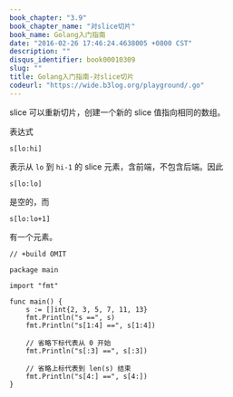 ```yaml
---
book_chapter: "3.9"
book_chapter_name: "对slice切片"
book_name: Golang入门指南
date: "2016-02-26 17:46:24.4638005 +0800 CST"
description: ""
disqus_identifier: book00010309
slug: ""
title: Golang入门指南-对slice切片
codeurl: "https://wide.b3log.org/playground/.go"
---
```





slice 可以重新切片，创建一个新的 slice 值指向相同的数组。

表达式

	s[lo:hi]

表示从 `lo` 到 `hi-1` 的 slice 元素，含前端，不包含后端。因此

	s[lo:lo]

是空的，而

	s[lo:lo+1]

有一个元素。

```
// +build OMIT

package main

import "fmt"

func main() {
	s := []int{2, 3, 5, 7, 11, 13}
	fmt.Println("s ==", s)
	fmt.Println("s[1:4] ==", s[1:4])

	// 省略下标代表从 0 开始
	fmt.Println("s[:3] ==", s[:3])

	// 省略上标代表到 len(s) 结束
	fmt.Println("s[4:] ==", s[4:])
}

```

